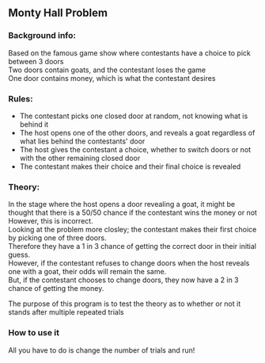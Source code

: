 ## Monty Hall Problem

### Background info:
Based on the famous game show where contestants have a choice to pick between 3 doors  
Two doors contain goats, and the contestant loses the game  
One door contains money, which is what the contestant desires  

### Rules:
- The contestant picks one closed door at random, not knowing what is behind it  
- The host opens one of the other doors, and reveals a goat regardless of what lies behind the contestants' door  
- The host gives the contestant a choice, whether to switch doors or not with the other remaining closed door  
- The contestant makes their choice and their final choice is revealed  

### Theory:
In the stage where the host opens a door revealing a goat, it might be thought that there is a 50/50 chance if the contestant wins the money or not  
However, this is incorrect.   
Looking at the problem more closley; the contestant makes their first choice by picking one of three doors.  
Therefore they have a 1 in 3 chance of getting the correct door in their initial guess.  
However, if the contestant refuses to change doors when the host reveals one with a goat, their odds will remain the same.  
But, if the contestant chooses to change doors, they now have a 2 in 3 chance of getting the money.   

The purpose of this program is to test the theory as to whether or not it stands after multiple repeated trials  

### How to use it 
All you have to do is change the number of trials and run!
